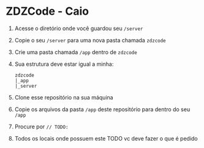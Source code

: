 # ZDZCode - Caio

1. Acesse o diretório onde você guardou seu `/server`
2. Copie o seu `/server` para uma nova pasta chamada `zdzcode`
3. Crie uma pasta chamada `/app` dentro de `zdzcode`
4. Sua estrutura deve estar igual a minha:

   ```
   zdzcode
   |_app
   |_server
   ```

5. Clone esse repositório na sua máquina
6. Copie os arquivos da pasta `/app` deste repositório para dentro do seu `/app`
7. Procure por `// TODO:`
8. Todos os locais onde possuem este TODO vc deve fazer o que é pedido
